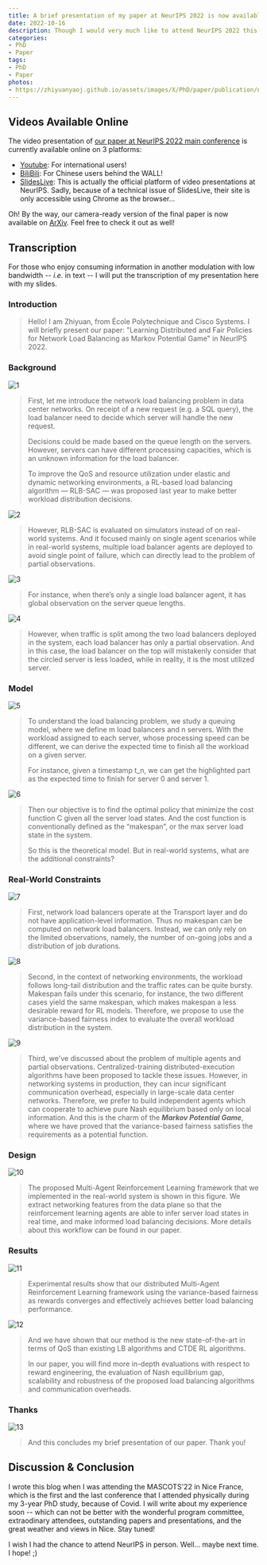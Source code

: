 ```yaml
---
title: A brief presentation of my paper at NeurIPS 2022 is now available online!
date: 2022-10-16
description: Though I would very much like to attend NeurIPS 2022 this year, with my French visa expiring by the end of November and without a valid US visa in hand (imagine the queue length in Paris of the US visa application process), it is highly unlikely that I will attend NeurIPS physically... However, as demanded by NeurIPS' committee, I have recorded a brief presentation (5 min) of our paper in Paris, which is now available on YouTube, BiliBili, and SlidesLive. Feel free to check it out! My buddy Zihan (also my co-author) will attend the conference in person though. Hopefully you will encounter him and have some interesting discussions in New Orleans in the US!
categories:
- PhD
- Paper
tags:
- PhD
- Paper
photos:
- https://zhiyuanyaoj.github.io/assets/images/X/PhD/paper/publication/neurips22/0.png
---
```


## Videos Available Online

The video presentation of [our paper at NeurIPS 2022 main conference](https://zyao.xyz/phd/paper/2022/09/14/paper-neurips/) is currently available online on 3 platforms:

- [Youtube](https://youtu.be/eA6Mr1LTQiw): For international users!
- [BiliBili](https://www.bilibili.com/video/BV1Ee411V7Fy): For Chinese users behind the WALL!
- [SlidesLive](https://recorder-v3.slideslive.com/#/share?share=71681&s=f4a2dc28-6a21-44aa-aea0-ee7a7d018ef4): This is actually the official platform of video presentations at NeurIPS. Sadly, because of a technical issue of SlidesLive, their site is only accessible using Chrome as the browser...

Oh! By the way, our camera-ready version of the final paper is now available on [ArXiv](https://arxiv.org/abs/2206.01451). Feel free to check it out as well!


## Transcription

For those who enjoy consuming information in another modulation with low bandwidth -- _i.e._ in text -- I will put the transcription of my presentation here with my slides.

### Introduction

> Hello! I am Zhiyuan, from École Polytechnique and Cisco Systems. I will briefly present our paper: "Learning Distributed and Fair Policies for Network Load Balancing as Markov Potential Game" in NeurIPS 2022.

### Background

![1](https://zhiyuanyaoj.github.io/assets/images/X/PhD/paper/publication/neurips22/1.png)


> First, let me introduce the network load balancing problem in data center networks. On receipt of a new request (e.g. a SQL query), the load balancer need to decide which server will handle the new request.
>   
> Decisions could be made based on the queue length on the servers. However, servers can have different processing capacities, which is an unknown information for the load balancer.
> 
> To improve the QoS and resource utilization under elastic and dynamic networking environments, a RL-based load balancing algorithm — RLB-SAC — was proposed last year to make better workload distribution decisions.

![2](https://zhiyuanyaoj.github.io/assets/images/X/PhD/paper/publication/neurips22/2.png)

> However, RLB-SAC is evaluated on simulators instead of on real-world systems. And it focused mainly on single agent scenarios while in real-world systems, multiple load balancer agents are deployed to avoid single point of failure, which can directly lead to the problem of partial observations.

![3](https://zhiyuanyaoj.github.io/assets/images/X/PhD/paper/publication/neurips22/3.png)

> For instance, when there’s only a single load balancer agent, it has global observation on the server queue lengths. 

![4](https://zhiyuanyaoj.github.io/assets/images/X/PhD/paper/publication/neurips22/4.png)

> However, when traffic is split among the two load balancers deployed in the system, each load balancer has only a partial observation. And in this case, the load balancer on the top will mistakenly consider that the circled server is less loaded, while in reality, it is the most utilized server.

### Model

![5](https://zhiyuanyaoj.github.io/assets/images/X/PhD/paper/publication/neurips22/5.png)

> To understand the load balancing problem, we study a queuing model, where we define m load balancers and n servers. With the workload assigned to each server, whose processing speed can be different, we can derive the expected time to finish all the workload on a given server. 
> 
> For instance, given a timestamp t_n, we can get the highlighted part as the expected time to finish for server 0 and server 1.

![6](https://zhiyuanyaoj.github.io/assets/images/X/PhD/paper/publication/neurips22/6.png)

> Then our objective is to find the optimal policy that minimize the cost function C given all the server load states. And the cost function is conventionally defined as the “makespan”, or the max server load state in the system.
> 
> So this is the theoretical model. But in real-world systems, what are the additional constraints?

### Real-World Constraints

![7](https://zhiyuanyaoj.github.io/assets/images/X/PhD/paper/publication/neurips22/7.png)

> First, network load balancers operate at the Transport layer and do not have application-level information. Thus no makespan can be computed on network load balancers. Instead, we can only rely on the limited observations, namely, the number of on-going jobs and a distribution of job durations.

![8](https://zhiyuanyaoj.github.io/assets/images/X/PhD/paper/publication/neurips22/8.png)

> Second, in the context of networking environments, the workload follows long-tail distribution and the traffic rates can be quite bursty. Makespan fails under this scenario, for instance, the two different cases yield the same makespan, which makes makespan a less desirable reward for RL models. Therefore, we propose to use the variance-based fairness index to evaluate the overall workload distribution in the system.

![9](https://zhiyuanyaoj.github.io/assets/images/X/PhD/paper/publication/neurips22/9.png)

> Third, we've discussed about the problem of multiple agents and partial observations. Centralized-training distributed-execution algorithms have been proposed to tackle these issues. However, in networking systems in production, they can incur significant communication overhead, especially in large-scale data center networks. Therefore, we prefer to build independent agents which can cooperate to achieve pure Nash equilibrium based only on local information. And this is the charm of the ***Markov Potential Game***, where we have proved that the variance-based fairness satisfies the requirements as a potential function.

### Design

![10](https://zhiyuanyaoj.github.io/assets/images/X/PhD/paper/publication/neurips22/10.png)

> The proposed Multi-Agent Reinforcement Learning framework that we implemented in the real-world system is shown in this figure. We extract networking features from the data plane so that the reinforcement learning agents are able to infer server load states in real time, and make informed load balancing decisions. More details about this workflow can be found in our paper.

### Results

![11](https://zhiyuanyaoj.github.io/assets/images/X/PhD/paper/publication/neurips22/11.png)

> Experimental results show that our distributed Multi-Agent Reinforcement Learning framework using the variance-based fairness as rewards converges and effectively achieves better load balancing performance.

![12](https://zhiyuanyaoj.github.io/assets/images/X/PhD/paper/publication/neurips22/12.png)

> And we have shown that our method is the new state-of-the-art in terms of QoS than existing LB algorithms and CTDE RL algorithms.
> 
> In our paper, you will find more in-depth evaluations with respect to reward engineering, the evaluation of Nash equilibrium gap, scalability and robustness of the proposed load balancing algorithms and communication overheads.

### Thanks

![13](https://zhiyuanyaoj.github.io/assets/images/X/PhD/paper/publication/neurips22/13.png)

> And this concludes my brief presentation of our paper. Thank you! 

## Discussion & Conclusion

I wrote this blog when I was attending the MASCOTS'22 in Nice France, which is the first and the last conference that I attended physically during my 3-year PhD study, because of Covid. I will write about my experience soon -- which can not be better with the wonderful program committee, extraodinary attendees, outstanding papers and presentations, and the great weather and views in Nice. Stay tuned!

I wish I had the chance to attend NeurIPS in person. Well... maybe next time. I hope! ;)
